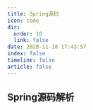 ```yaml
---
title: Spring源码
icon: code
dir:
  order: 10
  link: false
date: 2020-11-18 17:43:57
index: false
timeline: false
article: false
---
```





## Spring源码解析

